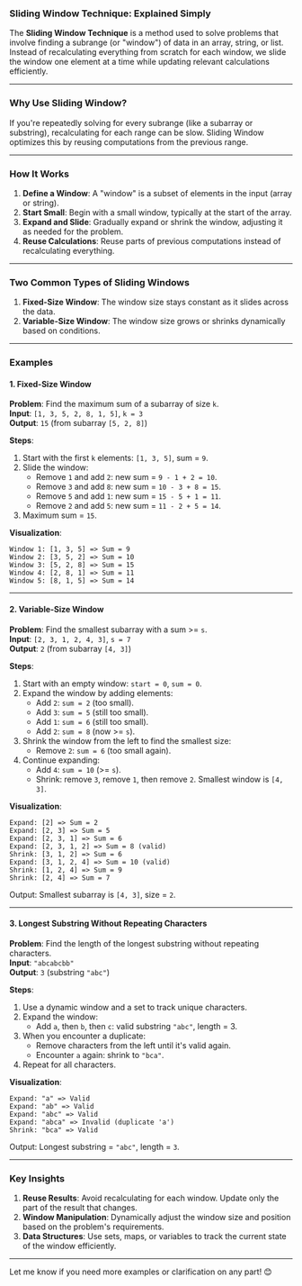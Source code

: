 ### **Sliding Window Technique: Explained Simply**

The **Sliding Window Technique** is a method used to solve problems that involve finding a subrange (or "window") of data in an array, string, or list. Instead of recalculating everything from scratch for each window, we slide the window one element at a time while updating relevant calculations efficiently.

---

### **Why Use Sliding Window?**
If you're repeatedly solving for every subrange (like a subarray or substring), recalculating for each range can be slow. Sliding Window optimizes this by reusing computations from the previous range.

---

### **How It Works**
1. **Define a Window**: A "window" is a subset of elements in the input (array or string).
2. **Start Small**: Begin with a small window, typically at the start of the array.
3. **Expand and Slide**: Gradually expand or shrink the window, adjusting it as needed for the problem.
4. **Reuse Calculations**: Reuse parts of previous computations instead of recalculating everything.

---

### **Two Common Types of Sliding Windows**
1. **Fixed-Size Window**: The window size stays constant as it slides across the data.
2. **Variable-Size Window**: The window size grows or shrinks dynamically based on conditions.

---

### **Examples**

#### **1. Fixed-Size Window**
**Problem**: Find the maximum sum of a subarray of size `k`.  
**Input**: `[1, 3, 5, 2, 8, 1, 5]`, `k = 3`  
**Output**: `15` (from subarray `[5, 2, 8]`)

**Steps**:
1. Start with the first `k` elements: `[1, 3, 5]`, sum = `9`.
2. Slide the window:
   - Remove `1` and add `2`: new sum = `9 - 1 + 2 = 10`.
   - Remove `3` and add `8`: new sum = `10 - 3 + 8 = 15`.
   - Remove `5` and add `1`: new sum = `15 - 5 + 1 = 11`.
   - Remove `2` and add `5`: new sum = `11 - 2 + 5 = 14`.
3. Maximum sum = `15`.

**Visualization**:
```
Window 1: [1, 3, 5] => Sum = 9
Window 2: [3, 5, 2] => Sum = 10
Window 3: [5, 2, 8] => Sum = 15
Window 4: [2, 8, 1] => Sum = 11
Window 5: [8, 1, 5] => Sum = 14
```

---

#### **2. Variable-Size Window**
**Problem**: Find the smallest subarray with a sum >= `s`.  
**Input**: `[2, 3, 1, 2, 4, 3]`, `s = 7`  
**Output**: `2` (from subarray `[4, 3]`)

**Steps**:
1. Start with an empty window: `start = 0`, `sum = 0`.
2. Expand the window by adding elements:
   - Add `2`: `sum = 2` (too small).
   - Add `3`: `sum = 5` (still too small).
   - Add `1`: `sum = 6` (still too small).
   - Add `2`: `sum = 8` (now >= `s`).
3. Shrink the window from the left to find the smallest size:
   - Remove `2`: `sum = 6` (too small again).
4. Continue expanding:
   - Add `4`: `sum = 10` (>= `s`).
   - Shrink: remove `3`, remove `1`, then remove `2`. Smallest window is `[4, 3]`.

**Visualization**:
```
Expand: [2] => Sum = 2
Expand: [2, 3] => Sum = 5
Expand: [2, 3, 1] => Sum = 6
Expand: [2, 3, 1, 2] => Sum = 8 (valid)
Shrink: [3, 1, 2] => Sum = 6
Expand: [3, 1, 2, 4] => Sum = 10 (valid)
Shrink: [1, 2, 4] => Sum = 9
Shrink: [2, 4] => Sum = 7
```

Output: Smallest subarray is `[4, 3]`, size = `2`.

---

#### **3. Longest Substring Without Repeating Characters**
**Problem**: Find the length of the longest substring without repeating characters.  
**Input**: `"abcabcbb"`  
**Output**: `3` (substring `"abc"`)

**Steps**:
1. Use a dynamic window and a set to track unique characters.
2. Expand the window:
   - Add `a`, then `b`, then `c`: valid substring `"abc"`, length = 3.
3. When you encounter a duplicate:
   - Remove characters from the left until it's valid again.
   - Encounter `a` again: shrink to `"bca"`.
4. Repeat for all characters.

**Visualization**:
```
Expand: "a" => Valid
Expand: "ab" => Valid
Expand: "abc" => Valid
Expand: "abca" => Invalid (duplicate 'a')
Shrink: "bca" => Valid
```

Output: Longest substring = `"abc"`, length = `3`.

---

### **Key Insights**
1. **Reuse Results**: Avoid recalculating for each window. Update only the part of the result that changes.
2. **Window Manipulation**: Dynamically adjust the window size and position based on the problem's requirements.
3. **Data Structures**: Use sets, maps, or variables to track the current state of the window efficiently.

---

Let me know if you need more examples or clarification on any part! 😊
